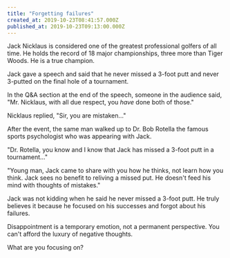 ```yaml
---
title: "Forgetting failures"
created_at: 2019-10-23T08:41:57.000Z
published_at: 2019-10-23T09:13:00.000Z
---
```

Jack Nicklaus is considered one of the greatest professional golfers of all time. He holds the record of 18 major championships, three more than Tiger Woods. He is a true champion.

Jack gave a speech and said that he never missed a 3-foot putt and never 3-putted on the final hole of a tournament. 

In the Q&A section at the end of the speech, someone in the audience said, "Mr. Nicklaus, with all due respect, you _have_ done both of those."

Nicklaus replied, "Sir, you are mistaken..."

After the event, the same man walked up to Dr. Bob Rotella the famous sports psychologist who was appearing with Jack. 

"Dr. Rotella, you know and I know that Jack has missed a 3-foot putt in a tournament..."

"Young man, Jack came to share with you how he thinks, not learn how you think. Jack sees no benefit to reliving a missed put. He doesn't feed his mind with thoughts of mistakes."

Jack was not kidding when he said he never missed a 3-foot putt. He truly believes it because he focused on his successes and forgot about his failures.

Disappointment is a temporary emotion, not a permanent perspective. You can't afford the luxury of negative thoughts. 

What are you focusing on?
